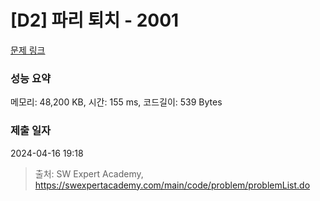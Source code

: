 # [D2] 파리 퇴치 - 2001 

[문제 링크](https://swexpertacademy.com/main/code/problem/problemDetail.do?contestProbId=AV5PzOCKAigDFAUq) 

### 성능 요약

메모리: 48,200 KB, 시간: 155 ms, 코드길이: 539 Bytes

### 제출 일자

2024-04-16 19:18



> 출처: SW Expert Academy, https://swexpertacademy.com/main/code/problem/problemList.do
